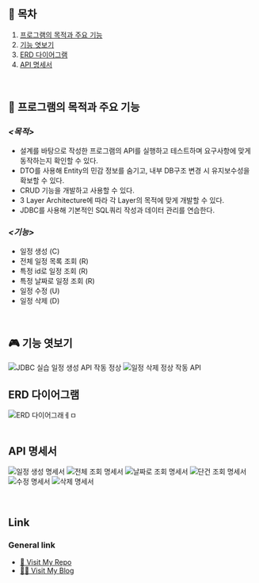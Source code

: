 ## 📜 목차   

1. [프로그램의 목적과 주요 기능](#프로그램의-목적과-주요-기능)   
2. [기능 엿보기](#기능-엿보기)   
3. [ERD 다이어그램](#ERD-다이어그램)
4. [API 명세서](#API-명세서)

<br>

## 🔧 프로그램의 목적과 주요 기능  
### *<목적>*
- 설계를 바탕으로 작성한 프로그램의 API를 실행하고 테스트하며 요구사항에 맞게 동작하는지 확인할 수 있다.
- DTO를 사용해 Entity의 민감 정보를 숨기고, 내부 DB구조 변경 시 유지보수성을 확보할 수 있다.
- CRUD 기능을 개발하고 사용할 수 있다.
- 3 Layer Architecture에 따라 각 Layer의 목적에 맞게 개발할 수 있다.
- JDBC를 사용해 기본적인 SQL쿼리 작성과 데이터 관리를 연습한다.

### *<기능>* 
- 일정 생성 (C)
- 전체 일정 목록 조회 (R)
- 특정 id로 일정 조회 (R)
- 특정 날짜로 일정 조회 (R)
- 일정 수정 (U)
- 일정 삭제 (D)

<br>


## 🎮 기능 엿보기
![JDBC 실습 일정 생성 API 작동 정상](https://github.com/user-attachments/assets/8cb2f8db-02ad-4b2e-a413-ede249265441)
![일정 삭제 정상 작동 API](https://github.com/user-attachments/assets/319f9e09-05b3-4eb2-a795-59da0fcd9ca9)
<br>


## ERD 다이어그램

![ERD 다이어그래ㅔㅁ](https://github.com/user-attachments/assets/ee3032ef-6ac3-4c7d-836d-5c69f9a41792)  
<br>   

  
## API 명세서   


![일정 생성 명세서](https://github.com/user-attachments/assets/f9d9975d-b560-419c-b5a1-233e584748e0)
![전체 조회 명세서](https://github.com/user-attachments/assets/815d82a3-b564-4a21-a1f7-14ec85c66904)
![날짜로 조회 명세서](https://github.com/user-attachments/assets/47fa74c7-7bc1-4e42-921a-4968dfef5558)
![단건 조회 명세서](https://github.com/user-attachments/assets/6aaa49e3-e916-4aea-aab4-b643c0163a86)
![수정 명세서](https://github.com/user-attachments/assets/c2275b6e-50c1-4fbd-81e5-ded8c6bb5d85)
![삭제 명세서](https://github.com/user-attachments/assets/efa6be14-f66c-4cf3-8e50-9db9444ca6e2)


<br>   

   
## Link   
### General link
- [🚗 Visit My Repo](https://github.com/KyeongranMun?tab=repositories)   
- [🙋‍♂️ Visit My Blog](https://austindynasty.tistory.com/)
